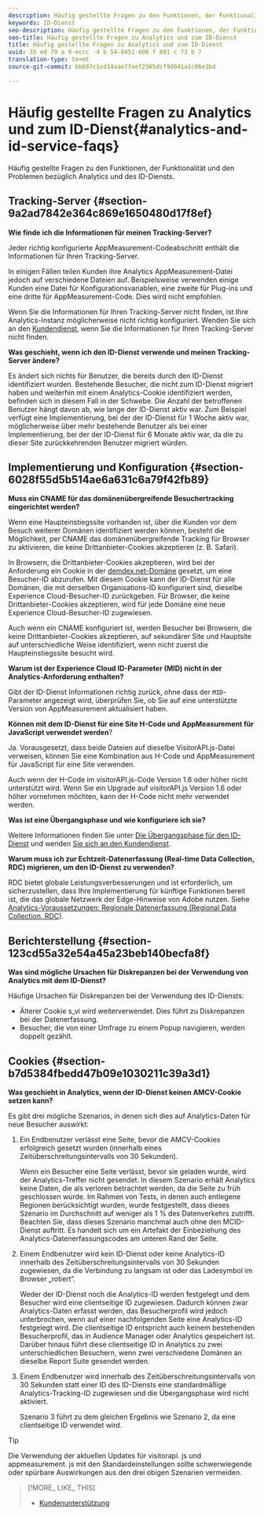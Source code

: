 ```yaml
---
description: Häufig gestellte Fragen zu den Funktionen, der Funktionalität und den Problemen bezüglich Analytics und des ID-Diensts.
keywords: ID-Dienst
seo-description: Häufig gestellte Fragen zu den Funktionen, der Funktionalität und den Problemen bezüglich Analytics und des ID-Diensts.
seo-title: Häufig gestellte Fragen zu Analytics und zum ID-Dienst
title: Häufig gestellte Fragen zu Analytics und zum ID-Dienst
uuid: 35 ed 79 a 9-eccc -4 b 54-8451-606 f 091 c 73 b 7
translation-type: tm+mt
source-git-commit: bb687c1cd14aae7faef2565dcf9d041a1c06e3bd

---
```



# Häufig gestellte Fragen zu Analytics und zum ID-Dienst{#analytics-and-id-service-faqs}

Häufig gestellte Fragen zu den Funktionen, der Funktionalität und den Problemen bezüglich Analytics und des ID-Diensts.

## Tracking-Server {#section-9a2ad7842e364c869e1650480d17f8ef}

**Wie finde ich die Informationen für meinen Tracking-Server?**

Jeder richtig konfigurierte AppMeasurement-Codeabschnitt enthält die Informationen für Ihren Tracking-Server.

In einigen Fällen teilen Kunden ihre Analytics AppMeasurement-Datei jedoch auf verschiedene Dateien auf. Beispielsweise verwenden einige Kunden eine Datei für Konfigurationsvariablen, eine zweite für Plug-ins und eine dritte für AppMeasurement-Code. Dies wird nicht empfohlen.

Wenn Sie die Informationen für Ihren Tracking-Server nicht finden, ist Ihre Analytics-Instanz möglicherweise nicht richtig konfiguriert. Wenden Sie sich an den [Kundendienst](https://helpx.adobe.com/marketing-cloud/contact-support.html), wenn Sie die Informationen für Ihren Tracking-Server nicht finden.

**Was geschieht, wenn ich den ID-Dienst verwende und meinen Tracking-Server ändere?**

Es ändert sich nichts für Benutzer, die bereits durch den ID-Dienst identifiziert wurden. Bestehende Besucher, die nicht zum ID-Dienst migriert haben und weiterhin mit einem Analytics-Cookie identifiziert werden, befinden sich in diesem Fall in der Schwebe. Die Anzahl der betroffenen Benutzer hängt davon ab, wie lange der ID-Dienst aktiv war. Zum Beispiel verfügt eine Implementierung, bei der der ID-Dienst für 1 Woche aktiv war, möglicherweise über mehr bestehende Benutzer als bei einer Implementierung, bei der der ID-Dienst für 6 Monate aktiv war, da die zu dieser Site zurückkehrenden Benutzer migriert würden.

## Implementierung und Konfiguration {#section-6028f55d5b514ae6a631c6a79f42fb89}

**Muss ein CNAME für das domänenübergreifende Besuchertracking eingerichtet werden?**

Wenn eine Haupteinstiegssite vorhanden ist, über die Kunden vor dem Besuch weiterer Domänen identifiziert werden können, besteht die Möglichkeit, per CNAME das domänenübergreifende Tracking für Browser zu aktivieren, die keine Drittanbieter-Cookies akzeptieren (z. B. Safari).

In Browsern, die Drittanbieter-Cookies akzeptieren, wird bei der Anforderung ein Cookie in der [demdex.net-Domäne](https://marketing.adobe.com/resources/help/en_US/aam/demdex-calls.html) gesetzt, um eine Besucher-ID abzurufen. Mit diesem Cookie kann der ID-Dienst für alle Domänen, die mit derselben Organisations-ID konfiguriert sind, dieselbe Experience Cloud-Besucher-ID zurückgeben. Für Browser, die keine Drittanbieter-Cookies akzeptieren, wird für jede Domäne eine neue Experience Cloud-Besucher-ID zugewiesen.

Auch wenn ein CNAME konfiguriert ist, werden Besucher bei Browsern, die keine Drittanbieter-Cookies akzeptieren, auf sekundärer Site und Hauptsite auf unterschiedliche Weise identifiziert, wenn nicht zuerst die Haupteinstiegssite besucht wird.

**Warum ist der Experience Cloud ID-Parameter (MID) nicht in der Analytics-Anforderung enthalten?**

Gibt der ID-Dienst Informationen richtig zurück, ohne dass der `MID`-Parameter angezeigt wird, überprüfen Sie, ob Sie auf eine unterstützte Version von AppMeasurement aktualisiert haben.

**Können mit dem ID-Dienst für eine Site H-Code und AppMeasurement für JavaScript verwendet werden**?

Ja. Vorausgesetzt, dass beide Dateien auf dieselbe VisitorAPI.js-Datei verweisen, können Sie eine Kombination aus H-Code und AppMeasurement für JavaScript für eine Site verwenden.

Auch wenn der H-Code im visitorAPI.js-Code Version 1.6 oder höher nicht unterstützt wird. Wenn Sie ein Upgrade auf visitorAPI.js Version 1.6 oder höher vornehmen möchten, kann der H-Code nicht mehr verwendet werden.

**Was ist eine Übergangsphase und wie konfiguriere ich sie?**

Weitere Informationen finden Sie unter [Die Übergangsphase für den ID-Dienst](../mcvid-reference/mcvid-analytics-reference/mcvid-grace-period.md) und wenden [Sie sich an den Kundendienst](https://helpx.adobe.com/marketing-cloud/contact-support.html).

**Warum muss ich zur Echtzeit-Datenerfassung (Real-time Data Collection, RDC) migrieren, um den ID-Dienst zu verwenden?**

RDC bietet globale Leistungsverbesserungen und ist erforderlich, um sicherzustellen, dass Ihre Implementierung für künftige Funktionen bereit ist, die das globale Netzwerk der Edge-Hinweise von Adobe nutzen. Siehe [Analytics-Voraussetzungen: Regionale Datenerfassung (Regional Data Collection, RDC](../mcvid-reference/mcvid-requirements.md#section-7d04bb013bc84a25bae3b148bc0ca25f)).

## Berichterstellung {#section-123cd55a32e54a45a23beb140becfa8f}

**Was sind mögliche Ursachen für Diskrepanzen bei der Verwendung von Analytics mit dem ID-Dienst?**

Häufige Ursachen für Diskrepanzen bei der Verwendung des ID-Diensts:

* Älterer Cookie s_vi wird weiterverwendet. Dies führt zu Diskrepanzen bei der Datenerfassung.
* Besucher, die von einer Umfrage zu einem Popup navigieren, werden doppelt gezählt.

## Cookies {#section-b7d5384fbedd47b09e1030211c39a3d1}

**Was geschieht in Analytics, wenn der ID-Dienst keinen AMCV-Cookie setzen kann?**

Es gibt drei mögliche Szenarios, in denen sich dies auf Analytics-Daten für neue Besucher auswirkt:

1. Ein Endbenutzer verlässt eine Seite, bevor die AMCV-Cookies erfolgreich gesetzt wurden (innerhalb eines Zeitüberschreitungsintervalls von 30 Sekunden).

   Wenn ein Besucher eine Seite verlässt, bevor sie geladen wurde, wird der Analytics-Treffer nicht gesendet. In diesem Szenario erhält Analytics keine Daten, die als verloren betrachtet werden, da die Seite zu früh geschlossen wurde. Im Rahmen von Tests, in denen auch entlegene Regionen berücksichtigt wurden, wurde festgestellt, dass dieses Szenario im Durchschnitt auf weniger als 1 % des Datenverkehrs zutrifft. Beachten Sie, dass dieses Szenario manchmal auch ohne den MCID-Dienst auftritt. Es handelt sich um ein Artefakt der Einbeziehung des Analytics-Datenerfassungscodes am unteren Rand der Seite.

1. Einem Endbenutzer wird kein ID-Dienst oder keine Analytics-ID innerhalb des Zeitüberschreitungsintervalls von 30 Sekunden zugewiesen, da die Verbindung zu langsam ist oder das Ladesymbol im Browser „rotiert“.

   Weder der ID-Dienst noch die Analytics-ID werden festgelegt und dem Besucher wird eine clientseitige ID zugewiesen. Dadurch können zwar Analytics-Daten erfasst werden, das Besucherprofil wird jedoch unterbrochen, wenn auf einer nachfolgenden Seite eine Analytics-ID festgelegt wird. Die clientseitige ID entspricht auch keinem bestehenden Besucherprofil, das in Audience Manager oder Analytics gespeichert ist. Darüber hinaus führt diese clientseitige ID in Analytics zu zwei unterschiedlichen Besuchern, wenn zwei verschiedene Domänen an dieselbe Report Suite gesendet werden.

1. Einem Endbenutzer wird innerhalb des Zeitüberschreitungsintervalls von 30 Sekunden statt einer ID des ID-Diensts eine standardmäßige Analytics-Tracking-ID zugewiesen und die Übergangsphase wird nicht aktiviert.

   Szenario 3 führt zu dem gleichen Ergebnis wie Szenario 2, da eine clientseitige ID verwendet wird.

>[!TIP]
>
>Die Verwendung der aktuellen Updates für visitorapi. js und appmeasurement. js mit den Standardeinstellungen sollte schwerwiegende oder spürbare Auswirkungen aus den drei obigen Szenarien vermeiden.

>[!MORE_ LIKE_ THIS]
>
>* [Kundenunterstützung](https://helpx.adobe.com/marketing-cloud/contact-support.html)

